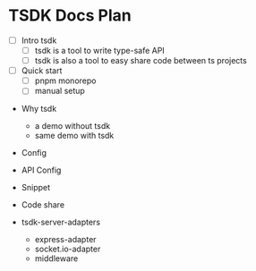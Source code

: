 # TSDK Docs Plan

- [ ] Intro tsdk
  - [ ] tsdk is a tool to write type-safe API
  - [ ] tsdk is also a tool to easy share code between ts projects

- [ ] Quick start
  - [ ] pnpm monorepo
  - [ ] manual setup

- Why tsdk
  - a demo without tsdk
  - same demo with tsdk

- Config
- API Config
- Snippet
- Code share
- tsdk-server-adapters
  - express-adapter
  - socket.io-adapter
  - middleware